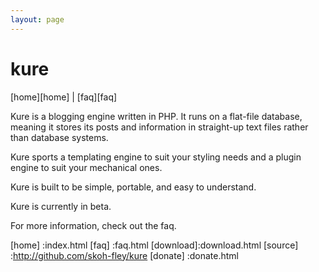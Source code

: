 ```yaml
---
layout: page
---
```


# kure

[home][home] | [faq][faq]

Kure is a blogging engine written in PHP. It runs on a flat-file database, meaning it stores its posts and information in straight-up text files rather than database systems.

Kure sports a templating engine to suit your styling needs and a plugin engine to suit your mechanical ones.

Kure is built to be simple, portable, and easy to understand.

Kure is currently in beta.

For more information, check out the faq.

[home]    :index.html
[faq]     :faq.html
[download]:download.html
[source]  :http://github.com/skoh-fley/kure
[donate]  :donate.html
